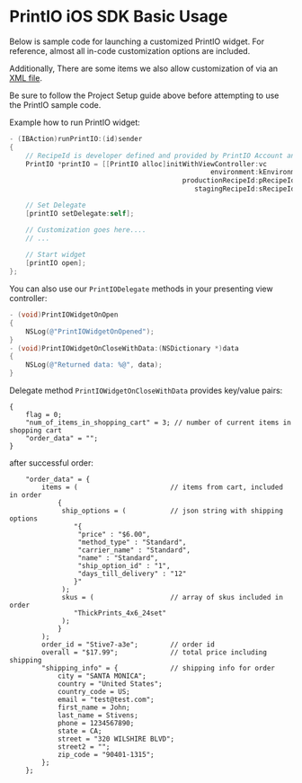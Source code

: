 # PrintIO iOS SDK Basic Usage

Below is sample code for launching a customized PrintIO widget.  For reference, almost all in-code customization options are included.  

Additionally, There are some items we also allow customization of via an [XML file][8].

Be sure to follow the Project Setup guide above before attempting to use the PrintIO sample code.

Example how to run PrintIO widget:

``` Objective-C
- (IBAction)runPrintIO:(id)sender
{
    // RecipeId is developer defined and provided by PrintIO Account and Sales Team
    PrintIO *printIO = [[PrintIO alloc]initWithViewController:vc
                                                  environment:kEnvironment
                                           productionRecipeId:pRecipeId
                                              stagingRecipeId:sRecipeId];

    // Set Delegate
    [printIO setDelegate:self];

    // Customization goes here....
    // ...
    
    // Start widget
    [printIO open];
};
```

You can also use our ```PrintIODelegate``` methods in your presenting view controller:

``` Objective-C
- (void)PrintIOWidgetOnOpen
{
    NSLog(@"PrintIOWidgetOnOpened");
}
- (void)PrintIOWidgetOnCloseWithData:(NSDictionary *)data
{
    NSLog(@"Returned data: %@", data);
}
```

Delegate method ```PrintIOWidgetOnCloseWithData``` provides key/value pairs:

```
{
    flag = 0;
    "num_of_items_in_shopping_cart" = 3; // number of current items in shopping cart
    "order_data" = "";
}
```
after successful order:

```
    "order_data" = {
        items = (                       // items from cart, included in order
            {
             ship_options = (           // json string with shipping options
                "{
                 "price" : "$6.00",
                 "method_type" : "Standard",
                 "carrier_name" : "Standard",
                 "name" : "Standard",
                 "ship_option_id" : "1",
                 "days_till_delivery" : "12"
                }"
             );
             skus = (                   // array of skus included in order
                "ThickPrints_4x6_24set"
             );
            }
        );
        order_id = "Stive7-a3e";        // order id
        overall = "$17.99";             // total price including shipping
        "shipping_info" = {             // shipping info for order
            city = "SANTA MONICA";
            country = "United States";
            country_code = US;
            email = "test@test.com";
            first_name = John;
            last_name = Stivens;
            phone = 1234567890;
            state = CA;
            street = "320 WILSHIRE BLVD";
            street2 = "";
            zip_code = "90401-1315";
        };
    };
```


[8]: https://github.com/printdotio/printio-ios-sdk/blob/master/docs/customization.xml.md
